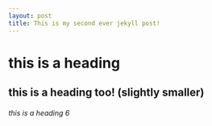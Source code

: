 ```yaml
---
layout: post
title: This is my second ever jekyll post!
---
```


# this is a heading 

## this is a heading too! (slightly smaller)

###### this is a heading 6
